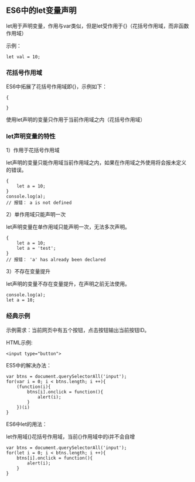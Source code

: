 ## ES6中的let变量声明

let用于声明变量，作用与var类似，但是let受作用于{}（花括号作用域，而非函数作用域）

示例：

```
let val = 10;
```


### 花括号作用域

ES6中拓展了花括号作用域即{}，示例如下：

```
{

}
```

使用let声明的变量只作用于当前作用域之内（花括号作用域）

### let声明变量的特性

1）作用于花括号作用域

let声明的变量只能作用域当前作用域之内，如果在作用域之外使用将会报未定义的错误。

```
{
    let a = 10;
}
console.log(a);
// 报错： a is not defined
```

2）单作用域只能声明一次

let声明变量在单作用域只能声明一次，无法多次声明。

```
{
    let a = 10;
    let a = 'test';
}
// 报错： 'a' has already been declared
```

3）不存在变量提升

let声明的变量不存在变量提升，在声明之前无法使用。

```
console.log(a);
let a = 10;
```

### 经典示例

示例需求：当前网页中有五个按钮，点击按钮输出当前按钮ID。

HTML示例:

```
<input type="button">
```

ES5中的解决办法：

```
var btns = document.querySelectorAll('input');
for(var i = 0; i < btns.length; i ++){
    (function(i){
        btns[i].onclick = function(){
            alert(i);
        }
    })(i)
}
```

ES6中let的用法：

let作用域{}花括号作用域，当前{}作用域中的i并不会自增

```
var btns = document.querySelectorAll('input');
for(let i = 0; i < btns.length; i ++){
    btns[i].onclick = function(){
        alert(i);
    }
}
```